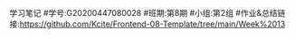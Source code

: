 学习笔记
#学号:G20200447080028
 #班期:第8期
 #小组:第2组
 #作业&总结链接:https://github.com/Kcite/Frontend-08-Template/tree/main/Week%2013